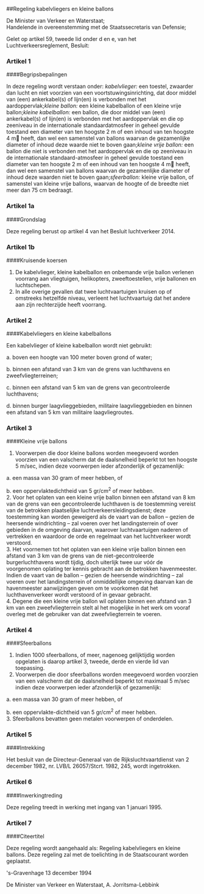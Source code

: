 <meta http-equiv='Content-Type' content='text/html; charset=utf-8' />

##Regeling kabelvliegers en kleine ballons

De Minister van Verkeer en Waterstaat;  
Handelende in overeenstemming met de Staatssecretaris van Defensie;

Gelet op artikel 59, tweede lid onder d en e, van het Luchtverkeersreglement,
Besluit:    

### Artikel  1  

####Begripsbepalingen

In deze regeling wordt verstaan onder: *kabelvlieger:* een toestel, zwaarder dan lucht en niet voorzien van een voortstuwingsinrichting, dat door middel van (een) ankerkabel(s) of lijn(en) is verbonden met het aardoppervlak;*kleine ballon:* een kleine kabelballon of een kleine vrije ballon;*kleine kabelballon:* een ballon, die door middel van (een) ankerkabel(s) of lijn(en) is verbonden met het aardoppervlak en die op zeeniveau in de internationale standaardatmosfeer in geheel gevulde toestand een diameter van ten hoogste 2 m of een inhoud van ten hoogste 4 m⁳ heeft, dan wel een samenstel van ballons waarvan de gezamenlijke diameter of inhoud deze waarde niet te boven gaan;*kleine vrije ballon:* een ballon die niet is verbonden met het aardoppervlak en die op zeeniveau in de internationale standaard-atmosfeer in geheel gevulde toestand een diameter van ten hoogste 2 m of een inhoud van ten hoogste 4 m⁳ heeft, dan wel een samenstel van ballons waarvan de gezamenlijke diameter of inhoud deze waarden niet te boven gaan;*sfeerballon:* kleine vrije ballon, of samenstel van kleine vrije ballons, waarvan de hoogte of de breedte niet meer dan 75 cm bedraagt. 

### Artikel  1a  

####Grondslag

Deze regeling berust op artikel 4 van het Besluit luchtverkeer 2014. 

### Artikel  1b  

####Kruisende koersen

1.  De kabelvlieger, kleine kabelballon en onbemande vrije ballon verlenen voorrang aan vliegtuigen, helikopters, zweeftoestellen, vrije ballonen en luchtschepen.   
2.  In alle overige gevallen dat twee luchtvaartuigen kruisen op of omstreeks hetzelfde niveau, verleent het luchtvaartuig dat het andere aan zijn rechterzijde heeft voorrang.  

### Artikel  2  

####Kabelvliegers en kleine kabelballons

Een kabelvlieger of kleine kabelballon wordt niet gebruikt: 

a. boven een hoogte van 100 meter boven grond of water; 

b. binnen een afstand van 3 km van de grens van luchthavens en zweefvliegterreinen; 

c. binnen een afstand van 5 km van de grens van gecontroleerde luchthavens; 

d. binnen burger laagvlieggebieden, militaire laagvlieggebieden en binnen een afstand van 5 km van militaire laagvliegroutes.  

### Artikel  3  

####Kleine vrije ballons

1.  Voorwerpen die door kleine ballons worden meegevoerd worden voorzien van een valscherm dat de daalsnelheid beperkt tot ten hoogste 5 m/sec, indien deze voorwerpen ieder afzonderlijk of gezamenlijk: 

a. een massa van 30 gram of meer hebben, of  

b. een oppervlaktedichtheid van 5 gr/cm<sup>2</sup> of meer hebben.     
2.  Voor het oplaten van een kleine vrije ballon binnen een afstand van 8 km van de grens van een gecontroleerde luchthaven is de toestemming vereist van de betrokken plaatselijke luchtverkeersleidingsdienst; deze toestemming kan worden geweigerd als de vaart van de ballon – gezien de heersende windrichting – zal voeren over het landingsterrein of over gebieden in de omgeving daarvan, waarover luchtvaartuigen naderen of vertrekken en waardoor de orde en regelmaat van het luchtverkeer wordt verstoord.   
3.  Het voornemen tot het oplaten van een kleine vrije ballon binnen een afstand van 3 km van de grens van de niet-gecontroleerde burgerluchthavens wordt tijdig, doch uiterlijk twee uur vóór de voorgenomen oplating ter kennis gebracht aan de betrokken havenmeester. Indien de vaart van de ballon – gezien de heersende windrichting – zal voeren over het landingsterrein of onmiddellijke omgeving daarvan kan de havenmeester aanwijzingen geven om te voorkomen dat het luchthavenverkeer wordt verstoord of in gevaar gebracht.   
4.  Degene die een kleine vrije ballon wil oplaten binnen een afstand van 3 km van een zweefvliegterrein stelt al het mogelijke in het werk om vooraf overleg met de gebruiker van dat zweefvliegterrein te voeren.  

### Artikel  4  

####Sfeerballons

1.  Indien 1000 sfeerballons, of meer, nagenoeg gelijktijdig worden opgelaten is daarop artikel 3, tweede, derde en vierde lid van toepassing.   
2.  Voorwerpen die door sfeerballons worden meegevoerd worden voorzien van een valscherm dat de daalsnelheid beperkt tot maximaal 5 m/sec indien deze voorwerpen ieder afzonderlijk of gezamenlijk: 

a. een massa van 30 gram of meer hebben, of  

b. een oppervlakte-dichtheid van 5 gr/cm<sup>2</sup> of meer hebben.    
3.  Sfeerballons bevatten geen metalen voorwerpen of onderdelen.  

### Artikel  5  

####Intrekking

Het besluit van de Directeur-Generaal van de Rijksluchtvaartdienst van 2 december 1982, nr. LVB/L 26057/Stcrt. 1982, 245, wordt ingetrokken. 

### Artikel  6  

####Inwerkingtreding

Deze regeling treedt in werking met ingang van 1 januari 1995. 

### Artikel  7  

####Citeertitel

Deze regeling wordt aangehaald als: Regeling kabelvliegers en kleine ballons. Deze regeling zal met de toelichting in de Staatscourant worden geplaatst. 

's-Gravenhage 
13 december 1994    

De 
Minister van Verkeer en Waterstaat, 
A. Jorritsma-Lebbink      
